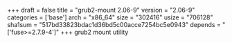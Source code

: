+++
draft = false
title = "grub2-mount 2.06-9"
version = "2.06-9"
categories = ['base']
arch = "x86_64"
size = "302416"
usize = "706128"
sha1sum = "517bd33823bdac1d36bd5c00acce7254bc5e0943"
depends = "['fuse>=2.7.9-4']"
+++
grub2 mount utility